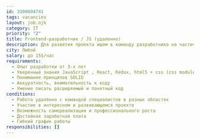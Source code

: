 ```yaml
---
id: 3300604741
tags: vacancies
layout: job.njk
category: IT
priority: "2"
title: Frontend-разработчик / JS (удаленно)
description: Для развития проекта ищем в команду разработчика на частичную занятость
city: Любой
salary: до 15$/час
requirements:
  - Опыт разработки от 3-х лет
  - Уверенные знания JavaScript , React, Redux, html5 + css (css modules)
  - Понимание принципов SOLID
  - Аккуратность, внимательность к коду
  - Умение писать расширяемый и понятный код
conditions:
  - Работа удалённо с командой специалистов в разных областях
  - Участие в интересном и развивающемся проекте
  - Возможность самореализации и профессионального роста
  - Достойная заработная плата
  - Гибкий график работы
responsibilities: []
---
```

